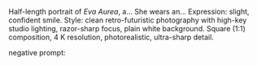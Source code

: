 Half-length portrait of _Eva Aurea_, a...
She wears an...
Expression: slight, confident smile. Style: clean retro-futuristic photography with high-key studio lighting, razor-sharp focus, plain white background. Square (1:1) composition, 4 K resolution, photorealistic, ultra-sharp detail.

negative prompt:
